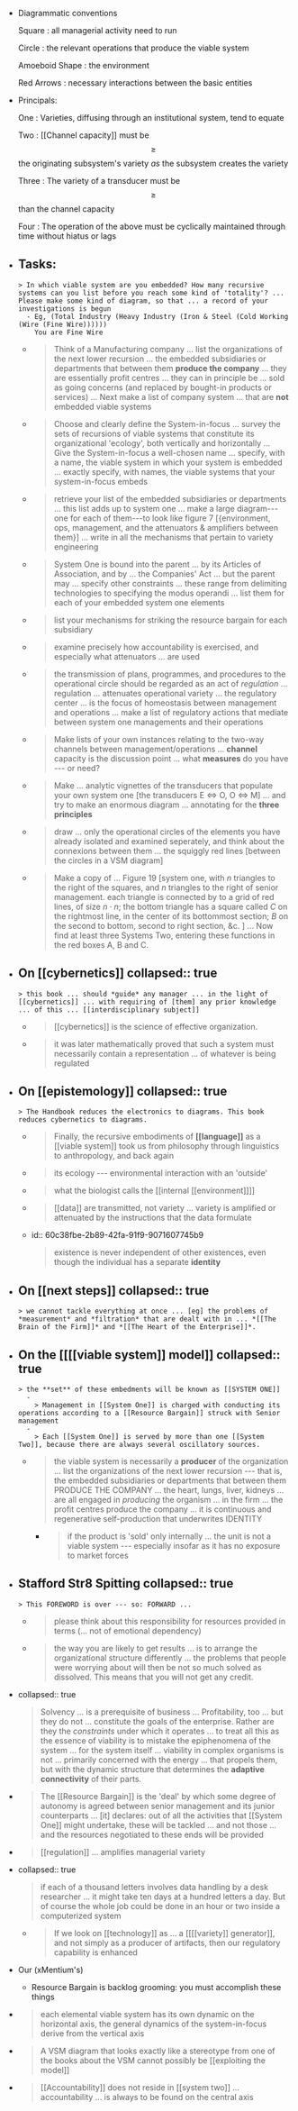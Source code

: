 - Diagrammatic conventions
  
  Square
  : all managerial activity need to run
  
  Circle
  : the relevant operations that produce the viable system
  
  Amoeboid Shape
  : the environment
  
  Red Arrows
  : necessary interactions between the basic entities
- Principals:
  
  One
  : Varieties, diffusing through an institutional system, tend to equate
  
  Two
  : [[Channel capacity]] must be $$\geq$$ the originating subsystem's variety *as* the subsystem creates the variety
  
  Three
  : The variety of a transducer must be $$\geq$$ than the channel capacity
  
  Four
  : The operation of the above must be cyclically maintained through time without hiatus or lags
- Tasks:
	-
	  > In which viable system are you embedded? How many recursive systems can you list before you reach some kind of 'totality'? ... Please make some kind of diagram, so that ... a record of your investigations is begun
		- Eg, (Total Industry (Heavy Industry (Iron & Steel (Cold Working (Wire (Fine Wire))))))
		  You are Fine Wire
	-
	  > Think of a Manufacturing company ... list the organizations of the next lower recursion ... the embedded subsidiaries or departments that between them **produce the company** ... they are essentially profit centres ... they can in principle be ... sold as going concerns (and replaced by bought-in products or services) ... Next make a list of company system ... that are **not** embedded viable systems
	-
	  > Choose and clearly define the System-in-focus ... survey the sets of recursions of viable systems that constitute its organizational 'ecology', both vertically and horizontally ... Give the System-in-focus a well-chosen name ... specify, with a name, the viable system in which your system is embedded ... exactly specify, with names, the viable systems that your system-in-focus embeds
	-
	  > retrieve your list of the embedded subsidiaries or departments ... this list adds up to system one ... make a large diagram---one for each of them---to look like figure 7 [{environment, ops, management, and the attenuators & amplifiers between them}] ... write in all the mechanisms that pertain to variety engineering
	-
	  > System One is bound into the parent ... by its Articles of Association, and by ... the Companies' Act ... but the parent may ... specify other constraints ... these range from delimiting technologies to specifying the modus operandi ... list them for each of your embedded system one elements
	-
	  > list your mechanisms for striking the resource bargain for each subsidiary
	-
	  > examine precisely how accountability is exercised, and especially what attenuators ... are used
	-
	  > the transmission of plans, programmes, and procedures to the operational circle should be regarded as an act of *regulation* ... regulation ... attenuates operational variety ... the regulatory center ... is the focus of homeostasis between management and operations ... make a list of regulatory actions that mediate between system one managements and their operations
	-
	  > Make lists of your own instances relating to the two-way channels between management/operations ... **channel** capacity is the discussion point ... what **measures** do you have --- or need?
	-
	  > Make ... analytic vignettes of the transducers that populate your own system one [the transducers E <=> O, O <=> M] ... and try to make an enormous diagram ... annotating for the **three principles**
	-
	  > draw ... only the operational circles of the elements you have already isolated and examined seperately, and think about the connexions between them ... the squiggly red lines [between the circles in a VSM diagram]
	-
	  > Make a copy of ... Figure 19 [system one, with $n$ triangles to the right of the squares, and $n$ triangles to the right of senior management. each triangle is connected by to a grid of red lines, of size $n\cdot n$; the bottom triangle has a square called $C$ on the rightmost line, in the center of its bottommost section; $B$ on the second to bottom, second to right section, &c. ] ... Now find at least three Systems Two, entering these functions in the red boxes A, B and C.
- On [[cybernetics]] 
  collapsed:: true
	-
	  > this book ... should *guide* any manager ... in the light of [[cybernetics]] ... with requiring of [them] any prior knowledge ... of this ... [[interdisciplinary subject]]
	-
	  > [[cybernetics]] is the science of effective organization.
	-
	  > it was later mathematically proved that such a system must necessarily contain a representation ... of whatever is being regulated
- On [[epistemology]] 
  collapsed:: true
	-
	  > The Handbook reduces the electronics to diagrams. This book reduces cybernetics to diagrams.
	-
	  > Finally, the recursive embodiments of **[[language]]** as a [[viable system]] took us from philosophy through linguistics to anthropology, and back again
	-
	  > its ecology --- environmental interaction with an 'outside'
	-
	  > what the biologist calls the [[internal [[environment]]]]
	-
	  > [[data]] are transmitted, not variety ... variety is amplified or attenuated by the instructions that the data formulate
	-
	  id:: 60c38fbe-2b89-42fa-91f9-9071607745b9
	  > existence is never independent of other existences, even though the individual has a separate **identity**
- On [[next steps]]
  collapsed:: true
	-
	  > we cannot tackle everything at once ... [eg] the problems of *measurement* and *filtration* that are dealt with in ... *[[The Brain of the Firm]]* and *[[The Heart of the Enterprise]]*.
- On the [[[[viable system]] model]] 
  collapsed:: true
	-
	  > the **set** of these embedments will be known as [[SYSTEM ONE]]
		-
		  > Management in [[System One]] is charged with conducting its operations according to a [[Resource Bargain]] struck with Senior management
		-
		  > Each [[System One]] is served by more than one [[System Two]], because there are always several oscillatory sources.
	-
	  > the viable system is necessarily a **producer** of the organization ... list the organizations of the next lower recursion --- that is, the embedded subsidiaries or departments that between them PRODUCE THE COMPANY ... the heart, lungs, liver, kidneys ... are all engaged in *producing* the organism ... in the firm ... the profit centres produce the company ... it is continuous and regenerative self-production that underwrites IDENTITY
		-
		  > if the product is 'sold' only internally ... the unit is not a viable system --- especially insofar as it has no exposure to market forces
- Stafford Str8 Spitting
  collapsed:: true
	-
	  > This FOREWORD is over --- so: FORWARD ...
	-
	  > please think about this responsibility for resources provided in terms (... not of emotional dependency)
	-
	  > the way you are likely to get results ... is to arrange the organizational structure differently ... the problems that people were worrying about will then be not so much solved as dissolved. This means that you will not get any credit.
-
  collapsed:: true
  > Solvency ... is a prerequisite of business ... Profitability, too ... but they do not ... constitute the goals of the enterprise. Rather are they the *constraints* under which it operates ... to treat all this as the essence of viability is to mistake the epiphenomena of the system ... for the system itself ... viability in complex organisms is not ... primarily concerned with the energy ... that propels them, but with the dynamic structure that determines the **adaptive connectivity** of their parts.
-
  > The [[Resource Bargain]] is the 'deal' by which some degree of autonomy is agreed between senior management and its junior counterparts ... [it] declares: out of all the activities that [[System One]] might undertake, these will be tackled ... and not those ... and the resources negotiated to these ends will be provided
-
  > [[regulation]] ... amplifies managerial variety
-
  collapsed:: true
  > if each of a thousand letters involves data handling by a desk researcher ... it might take ten days at a hundred letters a day. But of course the whole job could be done in an hour or two inside a computerized system
	-
	  > If we look on [[technology]] as ... a [[[[variety]] generator]], and not simply as a producer of artifacts, then our regulatory capability is enhanced
- Our (xMentium's)
	- Resource Bargain is backlog grooming: you must accomplish these things
-
  > each elemental viable system has its own dynamic on the horizontal axis, the general dynamics of the system-in-focus derive from the vertical axis
-
  > A VSM diagram that looks exactly like a stereotype from one of the books about the VSM cannot possibly be [[exploiting the model]]
-
  > [[Accountability]] does not reside in [[system two]] ... accountability ... is always to be found on the central axis